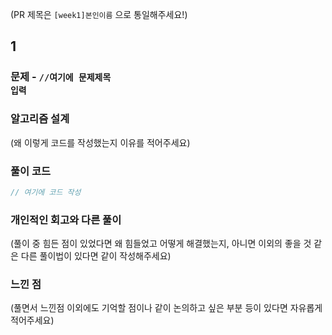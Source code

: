(PR 제목은 <code>[week1]본인이름</code> 으로 통일해주세요!)

## 1

### 문제 - <code>//여기에 문제제목 입력</code>

### 알고리즘 설계

(왜 이렇게 코드를 작성했는지 이유를 적어주세요)

### 풀이 코드

```javascript
// 여기에 코드 작성
```

### 개인적인 회고와 다른 풀이

(풀이 중 힘든 점이 있었다면 왜 힘들었고 어떻게 해결했는지, 아니면 이외의 좋을 것 같은 다른 풀이법이 있다면 같이 작성해주세요)

### 느낀 점

(풀면서 느낀점 이외에도 기억할 점이나 같이 논의하고 싶은 부분 등이 있다면 자유롭게 적어주세요)
